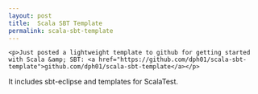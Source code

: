```yaml
---
layout: post
title:  Scala SBT Template
permalink: scala-sbt-template
---
```


    <p>Just posted a lightweight template to github for getting started with Scala &amp; SBT: <a href="https://github.com/dph01/scala-sbt-template">github.com/dph01/scala-sbt-template</a></p>
<p>It includes sbt-eclipse and templates for ScalaTest.</p>
  
